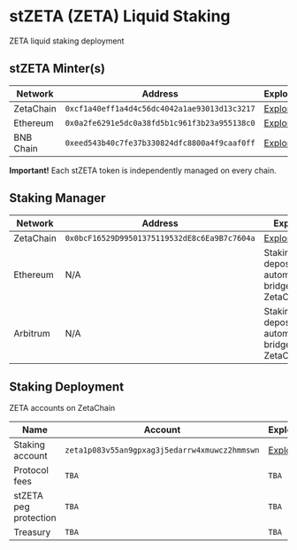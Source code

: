 # stZETA (ZETA) Liquid Staking
ZETA liquid staking deployment

## stZETA Minter(s)

| Network | Address | Explorer |
| -- | -- | -- |
| ZetaChain | `0xcf1a40eff1a4d4c56dc4042a1ae93013d13c3217` | [Explorer](https://zetachain.blockscout.com/address/0xcf1a40eff1a4d4c56dc4042a1ae93013d13c3217) |
| Ethereum | `0x0a2fe6291e5dc0a38fd5b1c961f3b23a955138c0` | [Explorer](https://etherscan.io/address/0x0a2fe6291e5dc0a38fd5b1c961f3b23a955138c0) |
| BNB Chain | `0xeed543b40c7fe37b330824dfc8800a4f9caaf0ff` | [Explorer](https://bscscan.com/address/0xeed543b40c7fe37b330824dfc8800a4f9caaf0ff) |

**Important!** Each stZETA token is independently managed on every chain.

## Staking Manager
| Network | Address | Explorer |
| -- | -- | -- |
| ZetaChain | `0x0bcF16529D99501375119532dE8c6Ea9B7c7604a` | [Explorer](https://zetachain.blockscout.com/address/0x0bcF16529D99501375119532dE8c6Ea9B7c7604a) |
| Ethereum | N/A | Staking deposits are automatically bridged to ZetaChain |
| Arbitrum | N/A | Staking deposits are automatically bridged to ZetaChain |

## Staking Deployment
ZETA accounts on ZetaChain

| Name | Account | Explorer |
| -- | -- | -- |
| Staking account | `zeta1p083v55an9gpxag3j5edarrw4xmuwcz2hmmswn` | [Explorer](https://explorer.accumulatenetwork.io/acc/accumulated.acme/staking) |
| Protocol fees | `TBA` | `TBA` |
| stZETA peg protection | `TBA` | `TBA` |
| Treasury | `TBA` | `TBA` |
